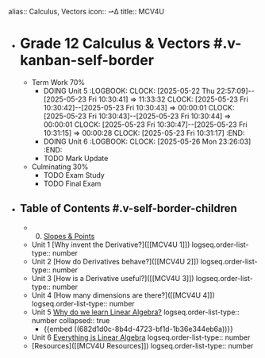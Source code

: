 alias:: Calculus, Vectors
icon:: ⇀∆
title:: MCV4U

- # Grade 12 Calculus & Vectors #.v-kanban-self-border
	- Term Work 70%
		- DOING Unit 5
		  :LOGBOOK:
		  CLOCK: [2025-05-22 Thu 22:57:09]--[2025-05-23 Fri 10:30:41] =>  11:33:32
		  CLOCK: [2025-05-23 Fri 10:30:42]--[2025-05-23 Fri 10:30:43] =>  00:00:01
		  CLOCK: [2025-05-23 Fri 10:30:43]--[2025-05-23 Fri 10:30:44] =>  00:00:01
		  CLOCK: [2025-05-23 Fri 10:30:47]--[2025-05-23 Fri 10:31:15] =>  00:00:28
		  CLOCK: [2025-05-23 Fri 10:31:17]
		  :END:
		- DOING Unit 6
		  :LOGBOOK:
		  CLOCK: [2025-05-26 Mon 23:26:03]
		  :END:
		- TODO Mark Update
	- Culminating 30%
		- TODO Exam Study
		- TODO Final Exam
- ## Table of Contents #.v-self-border-children
	- 0. [Slopes & Points]([[MCV4U/0]])
	- Unit 1 [Why invent the Derivative?]([[MCV4U 1]])
	  logseq.order-list-type:: number
	- Unit 2 [How do Derivatives behave?]([[MCV4U 2]])
	  logseq.order-list-type:: number
	- Unit 3 [How is a Derivative useful?]([[MCV4U 3]])
	  logseq.order-list-type:: number
	- Unit 4 [How many dimensions are there?]([[MCV4U 4]])
	  logseq.order-list-type:: number
	- Unit 5 [Why do we learn Linear Algebra?]([[MCV4U/5]])
	  logseq.order-list-type:: number
	  collapsed:: true
		- {{embed ((682d1d0c-8b4d-4723-bf1d-1b36e344eb6a))}}
	- Unit 6 [Everything is Linear Algebra]([[MCV4U/6]])
	  logseq.order-list-type:: number
	- [Resources]([[MCV4U Resources]])
	  logseq.order-list-type:: number